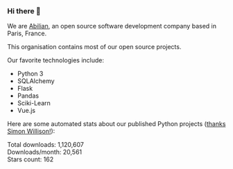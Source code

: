 ### Hi there 👋

We are [Abilian](https://abilian.com/), an open source software development company based in Paris, France.

This organisation contains most of our open source projects.

Our favorite technologies include:

- Python 3
- SQLAlchemy
- Flask
- Pandas
- Sciki-Learn
- Vue.js

Here are some automated stats about our published Python projects
([thanks Simon Willison!][sw-post]):

<!--marker-->
Total downloads: 1,120,607<br>
Downloads/month: 20,561<br>
Stars count: 162
<!--end-->

[sw-post]: https://simonwillison.net/2020/Jul/10/self-updating-profile-readme/